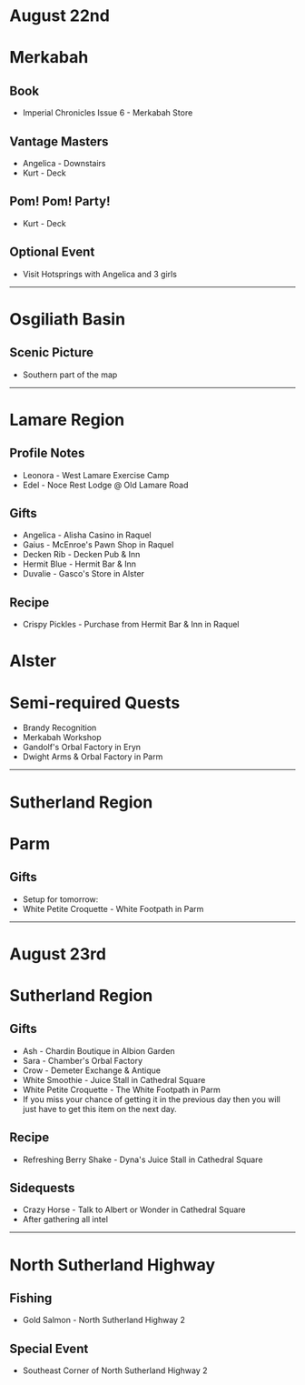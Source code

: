 # August 22nd
# Merkabah
## Book
- Imperial Chronicles Issue 6 - Merkabah Store
## Vantage Masters
- Angelica - Downstairs
- Kurt - Deck
## Pom! Pom! Party!
- Kurt - Deck
## Optional Event
- Visit Hotsprings with Angelica and 3 girls

----------------------------------------------------------------------------------

# Osgiliath Basin
## Scenic Picture
- Southern part of the map

----------------------------------------------------------------------------------

# Lamare Region
## Profile Notes
- Leonora - West Lamare Exercise Camp
- Edel - Noce Rest Lodge @ Old Lamare Road
## Gifts
- Angelica - Alisha Casino in Raquel
- Gaius - McEnroe's Pawn Shop in Raquel
 - Decken Rib - Decken Pub & Inn
 - Hermit Blue - Hermit Bar & Inn
- Duvalie - Gasco's Store in Alster
## Recipe
- Crispy Pickles - Purchase from Hermit Bar & Inn in Raquel

# Alster
# Semi-required Quests
- Brandy Recognition
 - Merkabah Workshop
 - Gandolf's Orbal Factory in Eryn
 - Dwight Arms & Orbal Factory in Parm

----------------------------------------------------------------------------------

# Sutherland Region
# Parm
## Gifts
- Setup for tomorrow:
 - White Petite Croquette - White Footpath in Parm

----------------------------------------------------------------------------------

# August 23rd
# Sutherland Region
## Gifts
- Ash - Chardin Boutique in Albion Garden
- Sara - Chamber's Orbal Factory
- Crow - Demeter Exchange & Antique
 - White Smoothie - Juice Stall in Cathedral Square
 - White Petite Croquette - The White Footpath in Parm
  - If you miss your chance of getting it in the previous day then you will just have to get this item on the next day.
## Recipe
- Refreshing Berry Shake - Dyna's Juice Stall in Cathedral Square
## Sidequests
- Crazy Horse - Talk to Albert or Wonder in Cathedral Square
 - After gathering all intel

----------------------------------------------------------------------------------

# North Sutherland Highway
## Fishing
- Gold Salmon - North Sutherland Highway 2
## Special Event
- Southeast Corner of North Sutherland Highway 2